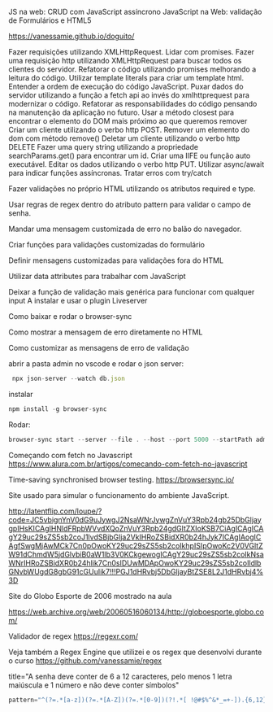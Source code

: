 

JS na web: CRUD com JavaScript assíncrono
JavaScript na Web: validação de Formulários e HTML5



https://vanessamie.github.io/doguito/



Fazer requisições utilizando XMLHttpRequest.
Lidar com promises.
Fazer uma requisição http utilizando XMLHttpRequest para buscar todos os clientes do servidor.
Refatorar o código utilizando promises melhorando a leitura do código.
Utilizar template literals para criar um template html.
Entender a ordem de execução do código JavaScript.
Puxar dados do servidor utilizando a função a fetch api ao invés do xmlhttprequest para modernizar o código.
Refatorar as responsabilidades do código pensando na manutenção da aplicação no futuro.
Usar a método closest para encontrar o elemento do DOM mais próximo ao que queremos remover
Criar um cliente utilizando o verbo http POST.
Remover um elemento do dom com método remove()
Deletar um cliente utilizando o verbo http DELETE
Fazer uma query string utilizando a propriedade searchParams.get() para encontrar um id.
Criar uma IIFE ou função auto executável.
Editar os dados utilizando o verbo http PUT.
Utilizar async/await para indicar funções assíncronas.
Tratar erros com try/catch

Fazer validações no próprio HTML utilizando os atributos required e type.

Usar regras de regex dentro do atributo pattern para validar o campo de senha.

Mandar uma mensagem customizada de erro no balão do navegador.


Criar funções para validações customizadas do formulário

Definir mensagens customizadas para validações fora do HTML

Utilizar data attributes para trabalhar com JavaScript

Deixar a função de validação mais genérica para funcionar com qualquer input
A instalar e usar o plugin Liveserver

Como baixar e rodar o browser-sync

Como mostrar a mensagem de erro diretamente no HTML

Como customizar as mensagens de erro de validação



abrir a pasta admin no vscode e 
rodar o json server: 
```js
 npx json-server --watch db.json
```

instalar
```js
npm install -g browser-sync
```

Rodar: 
```js
browser-sync start --server --file . --host --port 5000 --startPath admin/telas/lista_cliente.html
```



Começando com fetch no Javascript
https://www.alura.com.br/artigos/comecando-com-fetch-no-javascript


Time-saving synchronised browser testing.
https://browsersync.io/


Site usado para simular o funcionamento do ambiente JavaScript.

http://latentflip.com/loupe/?code=JC5vbignYnV0dG9uJywgJ2NsaWNrJywgZnVuY3Rpb24gb25DbGljaygpIHsKICAgIHNldFRpbWVvdXQoZnVuY3Rpb24gdGltZXIoKSB7CiAgICAgICAgY29uc29sZS5sb2coJ1lvdSBjbGlja2VkIHRoZSBidXR0b24hJyk7ICAgIAogICAgfSwgMjAwMCk7Cn0pOwoKY29uc29sZS5sb2coIkhpISIpOwoKc2V0VGltZW91dChmdW5jdGlvbiB0aW1lb3V0KCkgewogICAgY29uc29sZS5sb2coIkNsaWNrIHRoZSBidXR0b24hIik7Cn0sIDUwMDApOwoKY29uc29sZS5sb2coIldlbGNvbWUgdG8gbG91cGUuIik7!!!PGJ1dHRvbj5DbGljayBtZSE8L2J1dHRvbj4%3D


Site do Globo Esporte de 2006 mostrado na aula

https://web.archive.org/web/20060516060134/http://globoesporte.globo.com/


Validador de regex
https://regexr.com/

Veja também a Regex Engine que utilizei e os regex que desenvolvi durante o curso
https://github.com/vanessamie/regex


title="A senha deve conter de 6 a 12 caracteres, pelo menos 1 letra maiúscula e 1 número e não deve conter símbolos"
```js
pattern="^(?=.*[a-z])(?=.*[A-Z])(?=.*[0-9])(?!.*[ !@#$%^&*_=+-]).{6,12}$" 
```